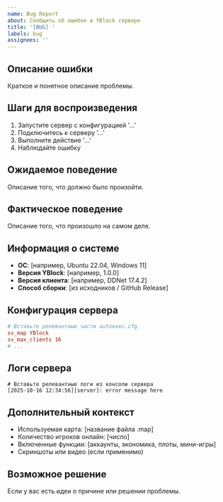 ```yaml
---
name: Bug Report
about: Сообщить об ошибке в YBlock сервере
title: '[BUG] '
labels: bug
assignees: ''
---
```


## Описание ошибки
Краткое и понятное описание проблемы.

## Шаги для воспроизведения
1. Запустите сервер с конфигурацией '...'
2. Подключитесь к серверу '...'
3. Выполните действие '...'
4. Наблюдайте ошибку

## Ожидаемое поведение
Описание того, что должно было произойти.

## Фактическое поведение
Описание того, что произошло на самом деле.

## Информация о системе
- **ОС**: [например, Ubuntu 22.04, Windows 11]
- **Версия YBlock**: [например, 1.0.0]
- **Версия клиента**: [например, DDNet 17.4.2]
- **Способ сборки**: [из исходников / GitHub Release]

## Конфигурация сервера
```cfg
# Вставьте релевантные части autoexec.cfg
sv_map YBlock
sv_max_clients 16
# ...
```

## Логи сервера
```
# Вставьте релевантные логи из консоли сервера
[2025-10-16 12:34:56][server]: error message here
```

## Дополнительный контекст
- Используемая карта: [название файла .map]
- Количество игроков онлайн: [число]
- Включенные функции: [аккаунты, экономика, плоты, мини-игры]
- Скриншоты или видео (если применимо)

## Возможное решение
Если у вас есть идеи о причине или решении проблемы.